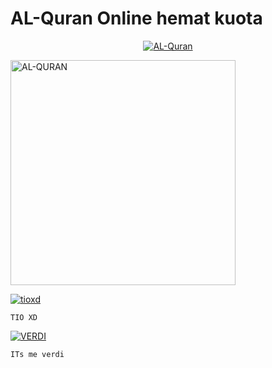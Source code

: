 # AL-Quran Online hemat kuota


<p align="center">
  <a href="https://ibb.co/QQX130c"><img src="http://readme-typing-svg.herokuapp.com?color=1C71FA&center=true&vCenter=true&multiline=false&lines='aasalamulaikum+wr.wb+ini+sc.;alquran+untuk+blajar." alt="AL-Quran">
</p>
<img src="https://telegra.ph/file/4d25b7175f881efa97d81.png" alt="AL-QURAN" width="360" />


[![tioxd](https://github.com/BOTCAHX.png?size=100)](https://github.com/BOTCAHX) </p>  `TIO XD`  </p>
 
[![VERDI](https://github.com/verdihatorou.png?size=100)](https://github.com/verdihatorou) </p>  `ITs me verdi`  </p>
